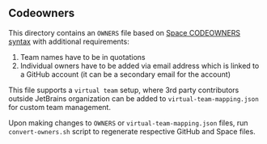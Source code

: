 ## Codeowners

This directory contains an `OWNERS` file based on [Space CODEOWNERS syntax](https://www.jetbrains.com/help/space/code-owners.html#codeowners-file-syntax) with additional requirements:
1. Team names have to be in quotations
2. Individual owners have to be added via email address which is linked to a GitHub account (it can be a secondary email for the account)

This file supports a `virtual team` setup, where 3rd party contributors outside JetBrains organization can be added
to `virtual-team-mapping.json` for custom team management.

Upon making changes to `OWNERS` or `virtual-team-mapping.json` files, run `convert-owners.sh` script to regenerate respective GitHub and Space files.